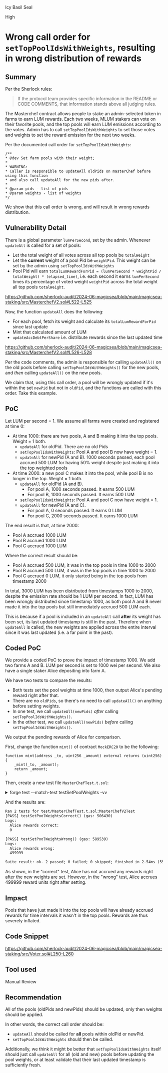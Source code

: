 Icy Basil Seal

High

# Wrong call order for `setTopPoolIdsWithWeights`, resulting in wrong distribution of rewards

## Summary

Per the Sherlock rules:

> If the protocol team provides specific information in the README or CODE COMMENTS, that information stands above all judging rules.

The Masterchef contract allows people to stake an admin-selected token in farms to earn LUM rewards. Each two weeks, MLUM stakers can vote on their favorite pools, and the top pools will earn LUM emissions according to the votes. Admin has to call `setTopPoolIdsWithWeights` to set those votes and weights to set the reward emission for the next two weeks.

Per the documented call order for `setTopPoolIdsWithWeights`:

```solidity
/**
* @dev Set farm pools with their weight;
*
* WARNING:
* Caller is responsible to updateAll oldPids on masterChef before using this function
* and also call updateAll for the new pids after.
*
* @param pids - list of pids
* @param weights - list of weights
*/
```

We show that this call order is wrong, and will result in wrong rewards distribution.

## Vulnerability Detail

There is a global parameter `lumPerSecond`, set by the admin. Whenever `updateAll` is called for a set of pools:
- Let the total weight of all votes across all top pools be `totalWeight`
- Let the **current** weight of a pool Pid be `weightPid`. This weight can be set by the admin using `setTopPoolIdsWithWeights`
- Pool Pid will earn `totalLumRewardForPid = (lumPerSecond * weightPid / totalWeight) * (elapsed_time)`, i.e. each second it earns `lumPerSecond` times its percentage of voted weight `weightPid` across the total weight all top pools `totalWeight`.

https://github.com/sherlock-audit/2024-06-magicsea/blob/main/magicsea-staking/src/MasterchefV2.sol#L522-L525

Now, the function `updateAll` does the following:
- For each pool, fetch its weight and calculate its `totalLumRewardForPid` since last update
- Mint that calculated amount of LUM
- `updateAccDebtPerShare` i.e. distribute rewards since the last updated time

https://github.com/sherlock-audit/2024-06-magicsea/blob/main/magicsea-staking/src/MasterchefV2.sol#L526-L528

Per the code comments, the admin is responsible for calling `updateAll()` on the old pools before calling `setTopPoolIdsWithWeights()` for the new pools, and *then* calling `updateAll()` on the new pools.

We claim that, using this call order, a pool will be wrongly updated if it's within the set `newPid` but not in `oldPid`, and the functions are called with this order. Take this example. 

## PoC

Let LUM per second = 1. We assume all farms were created and registered at time 0:
- At time 1000: there are two pools, A and B making it into the top pools. Weight = 1 both. 
  - `updateAll` for oldPid. There are no old Pids
  - `setTopPoolIdsWithWeights`: Pool A and pool B now have weight = 1.
  - `updateAll` for newPid (A and B). 1000 seconds passed, each pool accrued 500 LUM for having 50% weight despite just making it into the top weighted pools
- At time 2000: a new pool C makes it into the pool, while pool B is no longer in the top. Weight = 1 both. 
  - `updateAll` for oldPid (A and B).
    - For pool A, 1000 seconds passed. It earns 500 LUM
    - For pool B, 1000 seconds passed. It earns 500 LUM
  - `setTopPoolIdsWithWeights`: Pool A and pool C now have weight = 1.
  - `updateAll` for newPid (A and C). 
    - For pool A, 0 seconds passed. It earns 0 LUM
    - For pool C, 2000 seconds passed. It earns 1000 LUM

The end result is that, at time 2000:
- Pool A accrued 1000 LUM
- Pool B accrued 1000 LUM
- Pool C accrued 1000 LUM

Where the correct result should be:
- Pool A accrued 500 LUM, it was in the top pools in time 1000 to 2000
- Pool B accrued 500 LUM, it was in the top pools in time 1000 to 2000
- Pool C accrued 0 LUM, it only started being in the top pools from timestamp 2000

In total, 3000 LUM has been distributed from timestamps 1000 to 2000, despite the emission rate should be 1 LUM per second. In fact, LUM has been wrongly distributed since timestamp 1000, as both pool A and B never made it into the top pools but still immediately accrued 500 LUM each.

This is because if a pool is included in an `updateAll` call **after** its weight has been set, its last updated timestamp is still in the past. Therefore when `updateAll` is called, the new weights are applied across the entire interval since it was last updated (i.e. a far point in the past). 

## Coded PoC

We provide a coded PoC to prove the impact of timestamp 1000. We add two farms A and B. LUM per second is set to 1000 wei per second. We also have a single staker Alice depositing into farm A.

We have two tests to compare the results:
- Both tests set the pool weights at time 1000, then output Alice's pending reward right after that.
- There are no `oldPids`, so there's no need to call `updateAll()` on anything before setting weights.
- In one test, we call `updateAll(newPids)` *after* calling `setTopPoolIdsWithWeights()`.
- In the other test, we call `updateAll(newPids)` *before* calling `setTopPoolIdsWithWeights()`.

We output the pending rewards of Alice for comparison.

First, change the function `mint()` of contract `MockERC20` to be the following:

```solidity
function mint(address _to, uint256 _amount) external returns (uint256) {
    _mint(_to, _amount);
    return _amount;
}
```

Then, create a new test file `MasterChefTest.t.sol`:

<details>
  <summary>forge test --match-test testSetPoolWeights -vv</summary>

```solidity
// SPDX-License-Identifier: MIT

pragma solidity ^0.8.20;

import "forge-std/Test.sol";

import "openzeppelin-contracts-upgradeable/access/OwnableUpgradeable.sol";
import {SafeERC20, IERC20} from "openzeppelin/token/ERC20/utils/SafeERC20.sol";

import "../src/transparent/TransparentUpgradeableProxy2Step.sol";

import "openzeppelin/token/ERC721/ERC721.sol";
import "openzeppelin/token/ERC20/ERC20.sol";
import {ERC20Mock} from "./mocks/ERC20.sol";
import {MasterChef} from "../src/MasterChefV2.sol";
import {MlumStaking} from "../src/MlumStaking.sol";
import "../src/Voter.sol";
import "../src/rewarders/BaseRewarder.sol";
import "../src/rewarders/MasterChefRewarder.sol";
import "../src/rewarders/RewarderFactory.sol";
import {IVoter} from "../src/interfaces/IVoter.sol";
import {ILum} from "../src/interfaces/ILum.sol";
import {IRewarderFactory} from "../src/interfaces/IRewarderFactory.sol";

contract MasterChefV2Test is Test {
    address payable immutable DEV = payable(makeAddr("dev"));
    address payable immutable ALICE = payable(makeAddr("alice"));
    address payable immutable BOB = payable(makeAddr("bob"));

    Voter private _voter;
    MlumStaking private _pool;
    MasterChef private _masterChefV2;

    ERC20Mock private farmA;
    ERC20Mock private farmB;
    ERC20Mock private farmC;

    MasterChefRewarder rewarderPoolA;
    MasterChefRewarder rewarderPoolB;
    MasterChefRewarder rewarderPoolC;

    RewarderFactory factory;

    ERC20Mock private _stakingToken;
    ERC20Mock private _rewardToken;
    ERC20Mock private _lumToken;

    uint256[] pIds;
    uint256[] weights;

    function setUp() public {
        vm.prank(DEV);
        _stakingToken = new ERC20Mock("MagicLum", "MLUM", 18);

        vm.prank(DEV);
        _rewardToken = new ERC20Mock("USDT", "USDT", 6);

        vm.prank(DEV);
        address poolImpl = address(new MlumStaking(_stakingToken, _rewardToken));

        _pool = MlumStaking(
            address(
                new TransparentUpgradeableProxy2Step(
                    poolImpl, ProxyAdmin2Step(address(1)), abi.encodeWithSelector(MlumStaking.initialize.selector, DEV)
                )
            )
        );

        address factoryImpl = address(new RewarderFactory());
        factory = RewarderFactory(
            address(
                new TransparentUpgradeableProxy2Step(
                    factoryImpl,
                    ProxyAdmin2Step(address(1)),
                    abi.encodeWithSelector(
                        RewarderFactory.initialize.selector, address(this), new uint8[](0), new address[](0)
                    )
                )
            )
        );

        vm.prank(DEV);
        _lumToken = new ERC20Mock("Lum", "LUM", 18);
        farmA = new ERC20Mock("Farm A", "FARM A", 18);
        farmB = new ERC20Mock("Farm B", "FARM B", 18);
        farmC = new ERC20Mock("Farm C", "FARM C", 18);

        vm.prank(DEV);
        address masterChefImp = address(new MasterChef(ILum(address(_lumToken)), _voter, factory,DEV,1));

        _masterChefV2 = MasterChef(
            address(
                new TransparentUpgradeableProxy2Step(
                    masterChefImp, ProxyAdmin2Step(address(1)), abi.encodeWithSelector(MasterChef.initialize.selector, DEV,DEV)
                )
            )
        );
        vm.prank(DEV);
        _masterChefV2.setLumPerSecond(1000);
        vm.prank(DEV);
        _masterChefV2.setMintLum(true);

        //add 3 farms
        vm.prank(DEV);
        _masterChefV2.add(farmA,IMasterChefRewarder(address(0)));
        vm.prank(DEV);
        _masterChefV2.add(farmB,IMasterChefRewarder(address(0)));
        vm.prank(DEV);
        _masterChefV2.add(farmC,IMasterChefRewarder(address(0)));

        vm.prank(DEV);
        address voterImpl = address(new Voter(_masterChefV2, _pool, factory));

        _voter = Voter(
            address(
                new TransparentUpgradeableProxy2Step(
                    voterImpl, ProxyAdmin2Step(address(1)), abi.encodeWithSelector(Voter.initialize.selector, DEV)
                )
            )
        );

        vm.prank(DEV);
        _voter.updateMinimumLockTime(2 weeks);

        vm.prank(DEV);
        factory.setRewarderImplementation(
            IRewarderFactory.RewarderType.MasterChefRewarder, IRewarder(address(new MasterChefRewarder(address(_masterChefV2))))
        );

        vm.prank(DEV);
        _masterChefV2.setVoter(_voter);
    }

    //SetPoolWeightsTest Correct
    function testSetPoolWeightsCorrect() public {
        pIds.push(0);
        pIds.push(1);
        weights.push(500);
        weights.push(500);

        farmA.mint(ALICE, 2 ether);

        vm.prank(ALICE);
        farmA.approve(address(_masterChefV2), 1 ether);
        vm.prank(ALICE);
        _masterChefV2.deposit(0, 1 ether);

        skip(1000);
        vm.prank(DEV);
        _masterChefV2.updateAll(pIds);

        vm.prank(DEV);
        _voter.setTopPoolIdsWithWeights(pIds,weights);

        (uint256[] memory lumRewards,IERC20[] memory tokens,uint256[] memory extraRewards) = _masterChefV2.getPendingRewards(ALICE, pIds);
        console.log("Alice rewards correct:");
        console.log(lumRewards[0]);
    }

    //SetPoolWeightsTest Wrong
    function testSetPoolWeightsWrong() public {
        pIds.push(0);
        pIds.push(1);
        weights.push(500);
        weights.push(500);

        farmA.mint(ALICE, 2 ether);

        vm.prank(ALICE);
        farmA.approve(address(_masterChefV2), 1 ether);
        vm.prank(ALICE);
        _masterChefV2.deposit(0, 1 ether);

        skip(1000);
        vm.prank(DEV);
        _voter.setTopPoolIdsWithWeights(pIds,weights);

        vm.prank(DEV);
        _masterChefV2.updateAll(pIds);

        (uint256[] memory lumRewards,IERC20[] memory tokens,uint256[] memory extraRewards) = _masterChefV2.getPendingRewards(ALICE, pIds);
        console.log("Alice rewards wrong:");
        console.log(lumRewards[0]);
    }
}
```

</details>

And the results are:

```txt
Ran 2 tests for test/MasterChefTest.t.sol:MasterChefV2Test
[PASS] testSetPoolWeightsCorrect() (gas: 506430)
Logs:
  Alice rewards correct:
  0

[PASS] testSetPoolWeightsWrong() (gas: 589539)
Logs:
  Alice rewards wrong:
  499999

Suite result: ok. 2 passed; 0 failed; 0 skipped; finished in 2.54ms (559.21µs CPU time)
```

As shown, in the "correct" test, Alice has not accrued any rewards right after the new weights are set. However, in the "wrong" test, Alice accrues 499999 reward units right after setting. 

## Impact

Pools that have just made it into the top pools will have already accrued rewards for time intervals it wasn't in the top pools. Rewards are thus severely inflated.

## Code Snippet

https://github.com/sherlock-audit/2024-06-magicsea/blob/main/magicsea-staking/src/Voter.sol#L250-L260

## Tool used

Manual Review

## Recommendation

All of the pools (oldPids and newPids) should be updated, only then weights should be applied.

In other words, the correct call order should be:
- `updateAll` should be called for **all** pools within oldPid or newPid.
- `setTopPoolIdsWithWeights` should then be called.

Additionally, we think it might be better that `setTopPoolIdsWithWeights` itself should just call `updateAll` for all (old and new) pools before updating the pool weights, or at least validate that their last updated timestamp is sufficiently fresh.